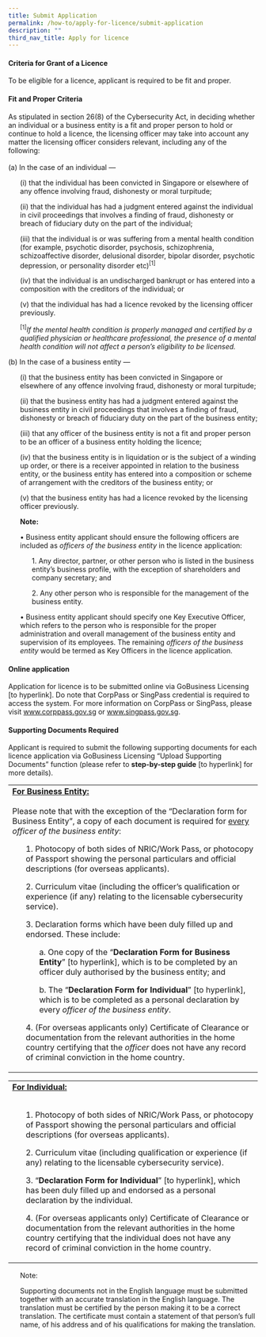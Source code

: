```yaml
---
title: Submit Application
permalink: /how-to/apply-for-licence/submit-application
description: ""
third_nav_title: Apply for licence
---
```

#### Criteria for Grant of a Licence
To be eligible for a licence, applicant is required to be fit and proper.

#### Fit and Proper Criteria
As stipulated in section 26(8) of the Cybersecurity Act, in deciding whether an individual or a business entity is a fit and proper person to hold or continue to hold a licence, the licensing officer may take into account any matter the licensing officer considers relevant, including any of the following:<br>
<br>(a) In the case of an individual —
	<ul>(i) that the individual has been convicted in Singapore or elsewhere of any offence involving fraud, dishonesty or moral turpitude;</ul>
<ul>(ii)	that the individual has had a judgment entered against the individual in civil proceedings that involves a finding of fraud, dishonesty or breach of fiduciary duty on the part of the individual;</ul>
<ul>(iii)	that the individual is or was suffering from a mental health condition (for example, psychotic disorder, psychosis, schizophrenia, schizoaffective disorder, delusional disorder, bipolar disorder, psychotic depression, or personality disorder etc)<sup>[1]</sup></ul>
<ul>(iv)	that the individual is an undischarged bankrupt or has entered into a composition with the creditors of the individual; or</ul>
<ul>(v)	that the individual has had a licence revoked by the licensing officer previously.</ul>

<ul><sup>[1]</sup><i>If the mental health condition is properly managed and certified by a qualified physician or healthcare professional, the presence of a mental health condition will not affect a person’s eligibility to be licensed.</i></ul>

(b)	In the case of a business entity —
<ul>(i) that the business entity has been convicted in Singapore or elsewhere of any offence involving fraud, dishonesty or moral turpitude;</ul>
<ul>(ii) that the business entity has had a judgment entered against the business entity in civil proceedings that involves a finding of fraud, dishonesty or breach of fiduciary duty on the part of the business entity;</ul>
<ul>(iii) that any officer of the business entity is not a fit and proper person to be an officer of a business entity holding the licence;</ul>
<ul>(iv) that the business entity is in liquidation or is the subject of a winding up order, or there is a receiver appointed in relation to the business entity, or the business entity has entered into a composition or scheme of arrangement with the creditors of the business entity; or</ul>
<ul>(v) that the business entity has had a licence revoked by the licensing officer previously.</ul>

<ul><b>Note:</b></ul>
<ul>•	Business entity applicant should ensure the following officers are included as <i>officers of the business entity</i> in the licence application:</ul>
<ul><ul>1. Any director, partner, or other person who is listed in the business entity’s business profile, with the exception of shareholders and company secretary; and</ul>
	<ul>2. Any other person who is responsible for the management of the business entity.</ul></ul>
<ul>•	Business entity applicant should specify one Key Executive Officer, which refers to the person who is responsible for the proper administration and overall management of the business entity and supervision of its employees. The remaining <i>officers of the business entity</i> would be termed as Key Officers in the licence application.</ul>


#### Online application
Application for licence is to be submitted online via GoBusiness Licensing [to hyperlink]. Do note that CorpPass or SingPass credential is required to access the system. For more information on CorpPass or SingPass, please visit www.corppass.gov.sg or www.singpass.gov.sg.

#### Supporting Documents Required
Applicant is required to submit the following supporting documents for each licence application via GoBusiness Licensing “Upload Supporting Documents” function (please refer to **step-by-step guide** [to hyperlink] for more details).

<table class="table-h">
	<tr>
	<td><b><u>For Business Entity:</u></b>
<br>
<br>
Please note that with the exception of the “Declaration form for Business Entity”, a copy of each document is required for <u>every</u> <i>officer of the business entity</i>:

<ul>1. Photocopy of both sides of NRIC/Work Pass, or photocopy of Passport showing the personal particulars and official descriptions (for overseas applicants).</ul>
<ul>2.	Curriculum vitae (including the officer’s qualification or experience (if any) relating to the licensable cybersecurity service).</ul>
<ul>3.	Declaration forms which have been duly filled up and endorsed. These include: </ul>
<ul><ul>a. One copy of the “<b>Declaration Form for Business Entity</b>” [to hyperlink], which is to be completed by an officer duly authorised by the business entity; and</ul>
<ul>b.	The “<b>Declaration Form for Individual</b>” [to hyperlink], which is to be completed as a personal declaration by every <i>officer of the business entity</i>.</ul></ul>
<ul>4.	(For overseas applicants only) Certificate of Clearance or documentation from the relevant authorities in the home country certifying that the <i>officer</i> does not have any record of criminal conviction in the home country.<ul></td></tr>
	
<table class="table-h">
	<tr>
	<td><b><u>For Individual:</u></b>
	<br><br>			
<ul>1.	Photocopy of both sides of NRIC/Work Pass, or photocopy of Passport showing the personal particulars and official descriptions (for overseas applicants).</ul>
<ul>2.	Curriculum vitae (including qualification or experience (if any) relating to the licensable cybersecurity service).</ul>
<ul>3.	“<b>Declaration Form for Individual</b>” [to hyperlink], which has been duly filled up and endorsed as a personal declaration by the individual. </ul>
<ul>4.	(For overseas applicants only) Certificate of Clearance or documentation from the relevant authorities in the home country certifying that the individual does not have any record of criminal conviction in the home country.</ul></td></tr></table>

<ul>Note:</ul>
<ul>Supporting documents not in the English language must be submitted together with an accurate translation in the English language. The translation must be certified by the person making it to be a correct translation. The certificate must contain a statement of that person’s full name, of his address and of his qualifications for making the translation.</ul>